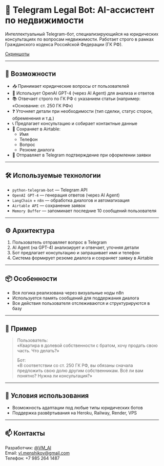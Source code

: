 # 🧠 Telegram Legal Bot: AI-ассистент по недвижимости

Интеллектуальный Telegram-бот, специализирующийся на юридических консультациях по вопросам недвижимости. Работает строго в рамках Гражданского кодекса Российской Федерации (ГК РФ).

[Скриншоты]()

---

## 📌 Возможности

- 📥 Принимает юридические вопросы от пользователей
- 🤖 Использует OpenAI GPT-4 (через AI Agent) для анализа и ответов
- 📚 Отвечает строго по ГК РФ с указанием статьи (например: «Основание: ст. 250 ГК РФ»)
- ❓ Уточняет детали при необходимости (тип сделки, статус сторон, обременения и т.д.)
- 📞 Предлагает консультацию и собирает контактные данные
- 💾 Сохраняет в Airtable:
  - Имя
  - Телефон
  - Вопрос
  - Резюме диалога
- 📲 Отправляет в Telegram подтверждение при оформлении заявки

---

## 🛠 Используемые технологии

- `python-telegram-bot` — Telegram API
- `OpenAI GPT-4` — генерация ответов (через AI Agent)
- `LangChain` + `n8n` — обработка диалогов и автоматизация
- `Airtable API` — сохранение заявок
- `Memory Buffer` — запоминает последние 10 сообщений пользователя

---

## ⚙️ Архитектура

1. Пользователь отправляет вопрос в Telegram
2. AI Agent (на GPT-4) анализирует и отвечает, уточняя детали
3. Бот предлагает консультацию и запрашивает имя и телефон
4. Система формирует резюме диалога и сохраняет заявку в Airtable

---

## 📦 Особенности

- Вся логика реализована через визуальные ноды n8n
- Используется память сообщений для поддержания диалога
- Все действия пользователя отслеживаются и структурируются в базу

---

## 📄 Пример

> Пользователь:  
> «Квартира в долевой собственности с братом, хочу продать свою часть. Что делать?»  
>
> Бот:  
> «В соответствии со ст. 250 ГК РФ, вы обязаны сначала предложить свою долю другим собственникам. Всё ли вам понятно? Нужна ли консультация?»

---

## 🔐 Условия использования

- Возможность адаптации под любые типы юридических ботов
- Поддержка развёртывания на Heroku, Railway, Render, VPS

---

## 📫 Контакты

Разработчик: [@VM_AI](https://t.me/VM_AI)  
Email: vl.menshikov@gmail.com  
Телефон: +7 985 264 1487
